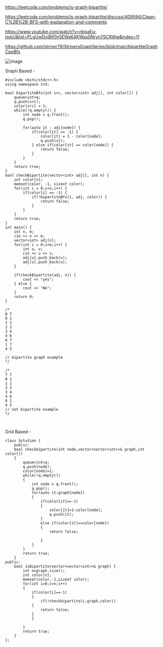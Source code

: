https://leetcode.com/problems/is-graph-bipartite/

https://leetcode.com/problems/is-graph-bipartite/discuss/409594/Clean-C%2B%2B-BFS-with-explanation-and-comments

https://www.youtube.com/watch?v=nbgaEu-pvkU&list=PLgUwDviBIf0rGEWe64KWas0Nryn7SCRWw&index=11

https://github.com/striver79/StriversGraphSeries/blob/main/bipartiteGraphCppBfs

![image](https://user-images.githubusercontent.com/53824950/161834005-aa9b9000-7ce9-47f6-95c0-ebe6021b7d99.png)

Graph Based -

```
#include <bits/stdc++.h>
using namespace std;

bool bipartiteBfs(int src, vector<int> adj[], int color[]) {
    queue<int>q;
    q.push(src); 
    color[src] = 1; 
    while(!q.empty()) {
        int node = q.front(); 
        q.pop();
        
        for(auto it : adj[node]) {
            if(color[it] == -1) {
                color[it] = 1 - color[node]; 
                q.push(it); 
            } else if(color[it] == color[node]) {
                return false; 
            }
        }
    }
    return true; 
}
bool checkBipartite(vector<int> adj[], int n) {
    int color[n];
    memset(color, -1, sizeof color); 
    for(int i = 0;i<n;i++) {
        if(color[i] == -1) {
            if(!bipartiteBfs(i, adj, color)) {
                return false;
            }
        }
    }
    return true; 
}
int main() {
	int n, m;
	cin >> n >> m;
	vector<int> adj[n];
	for(int i = 0;i<m;i++) {
	    int u, v;
	    cin >> u >> v;
	    adj[u].push_back(v); 
	    adj[v].push_back(u); 
	}
	
	if(checkBipartite(adj, n)) {
	    cout << "yes"; 
	} else {
	    cout << "No"; 
	}
	return 0;
}

/*
8 7 
0 1 
1 2 
2 3 
3 4 
4 6 
6 7 
1 7
4 5 

// bipartite graph example 
*/ 

/*
7 7 
0 1 
1 2 
2 3 
3 4 
4 6 
6 1
4 5 
// not bipartite example
*/



```


Grid Based - 

```
class Solution {
    public:
    bool checkbipartite(int node,vector<vector<int>>& graph,int color[])
    {
        queue<int>q;
        q.push(node);
        color[node]=1;
        while(!q.empty())
        {
            int node = q.front();
            q.pop();
            for(auto it:graph[node])
            {
                if(color[it]==-1)
                {
                    color[it]=1-color[node];
                    q.push(it);
                }
                else if(color[it]==color[node])
                {
                    return false;
                    
                }
            }
        }
        return true;
    }
public:
    bool isBipartite(vector<vector<int>>& graph) {
        int n=graph.size();
        int color[n];
        memset(color,-1,sizeof color);
        for(int i=0;i<n;i++)
        {
            if(color[i]==-1)
            {
                if(!checkbipartite(i,graph,color))
            {
                return false;
            }
            }
            
        }
        return true;
    }
};
  ```
